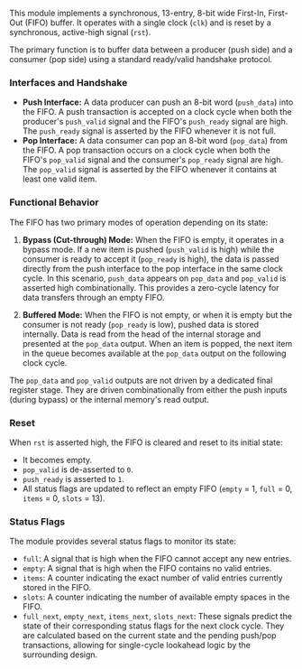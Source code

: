 This module implements a synchronous, 13-entry, 8-bit wide First-In, First-Out (FIFO) buffer. It operates with a single clock (`clk`) and is reset by a synchronous, active-high signal (`rst`).

The primary function is to buffer data between a producer (push side) and a consumer (pop side) using a standard ready/valid handshake protocol.

### **Interfaces and Handshake**

*   **Push Interface:** A data producer can push an 8-bit word (`push_data`) into the FIFO. A push transaction is accepted on a clock cycle when both the producer's `push_valid` signal and the FIFO's `push_ready` signal are high. The `push_ready` signal is asserted by the FIFO whenever it is not full.
*   **Pop Interface:** A data consumer can pop an 8-bit word (`pop_data`) from the FIFO. A pop transaction occurs on a clock cycle when both the FIFO's `pop_valid` signal and the consumer's `pop_ready` signal are high. The `pop_valid` signal is asserted by the FIFO whenever it contains at least one valid item.

### **Functional Behavior**

The FIFO has two primary modes of operation depending on its state:

1.  **Bypass (Cut-through) Mode:** When the FIFO is empty, it operates in a bypass mode. If a new item is pushed (`push_valid` is high) while the consumer is ready to accept it (`pop_ready` is high), the data is passed directly from the push interface to the pop interface in the same clock cycle. In this scenario, `push_data` appears on `pop_data` and `pop_valid` is asserted high combinationally. This provides a zero-cycle latency for data transfers through an empty FIFO.

2.  **Buffered Mode:** When the FIFO is not empty, or when it is empty but the consumer is not ready (`pop_ready` is low), pushed data is stored internally. Data is read from the head of the internal storage and presented at the `pop_data` output. When an item is popped, the next item in the queue becomes available at the `pop_data` output on the following clock cycle.

The `pop_data` and `pop_valid` outputs are not driven by a dedicated final register stage. They are driven combinationally from either the push inputs (during bypass) or the internal memory's read output.

### **Reset**

When `rst` is asserted high, the FIFO is cleared and reset to its initial state:
*   It becomes empty.
*   `pop_valid` is de-asserted to `0`.
*   `push_ready` is asserted to `1`.
*   All status flags are updated to reflect an empty FIFO (`empty` = 1, `full` = 0, `items` = 0, `slots` = 13).

### **Status Flags**

The module provides several status flags to monitor its state:

*   `full`: A signal that is high when the FIFO cannot accept any new entries.
*   `empty`: A signal that is high when the FIFO contains no valid entries.
*   `items`: A counter indicating the exact number of valid entries currently stored in the FIFO.
*   `slots`: A counter indicating the number of available empty spaces in the FIFO.
*   `full_next`, `empty_next`, `items_next`, `slots_next`: These signals predict the state of their corresponding status flags for the next clock cycle. They are calculated based on the current state and the pending push/pop transactions, allowing for single-cycle lookahead logic by the surrounding design.
